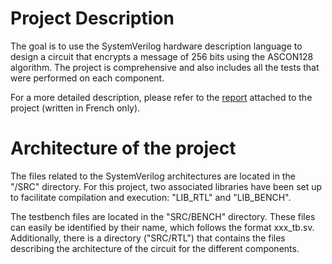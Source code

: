 # Project Description
The goal is to use the SystemVerilog hardware description language to design a circuit that encrypts a message of 256 bits using the ASCON128 algorithm. 
The project is comprehensive and also includes all the tests that were performed on each component.

For a more detailed description, please refer to the [report](RAPPORT_PCSN.pdf) attached to the project (written in French only).

# Architecture of the project
The files related to the SystemVerilog architectures are located in the "/SRC" directory. 
For this project, two associated libraries have been set up to facilitate compilation and execution: "LIB_RTL" and "LIB_BENCH".  

The testbench files are located in the "SRC/BENCH" directory. 
These files can easily be identified by their name, which follows the format xxx_tb.sv. 
Additionally, there is a directory ("SRC/RTL") that contains the files describing the architecture of the circuit for the different components.  


